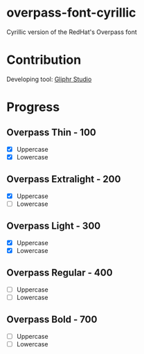 # overpass-font-cyrillic
Cyrillic version of the RedHat's Overpass font

# Contribution
Developing tool: [Gliphr Studio](http://glyphrstudio.com/)

# Progress

## Overpass Thin - 100
- [x] Uppercase
- [x] Lowercase

## Overpass Extralight - 200
- [x] Uppercase
- [ ] Lowercase

## Overpass Light - 300
- [x] Uppercase
- [x] Lowercase

## Overpass Regular - 400
- [ ] Uppercase
- [ ] Lowercase

## Overpass Bold - 700
- [ ] Uppercase
- [ ] Lowercase
